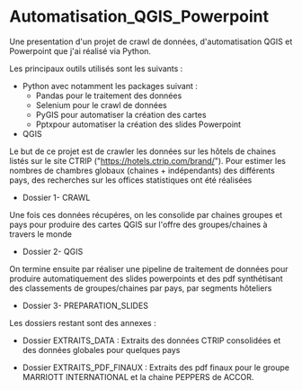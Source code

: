 # Automatisation_QGIS_Powerpoint
Une presentation d'un projet de crawl de données, d'automatisation QGIS et Powerpoint
que j'ai réalisé via Python. 

Les principaux outils utilisés sont les suivants :
- Python avec notamment les packages suivant :
    - Pandas pour le traitement des données
    - Selenium pour le crawl de données 
    - PyGIS pour automatiser la création des cartes
    - Pptxpour automatiser la création des slides Powerpoint
- QGIS

Le but de ce projet est de crawler les données sur les hôtels de chaines listés 
sur le site CTRIP ("https://hotels.ctrip.com/brand/"). Pour estimer les nombres 
de chambres globaux (chaines + indépendants) des différents pays, des recherches 
sur les offices statistiques ont été réalisées
- Dossier 1- CRAWL

Une fois ces données récupéres, on les consolide par chaines groupes et pays pour
produire des cartes QGIS sur l'offre des groupes/chaines à travers le monde
- Dossier 2- QGIS

On termine ensuite par réaliser une pipeline de traitement de données pour 
produire automatiquement des slides powerpoints et des pdf synthétisant 
des classements de groupes/chaines par pays, par segments hôteliers
- Dossier 3- PREPARATION_SLIDES



Les dossiers restant sont des annexes :
- Dossier EXTRAITS_DATA : Extraits des données CTRIP consolidées et des 
données globales pour quelques pays

- Dossier EXTRAITS_PDF_FINAUX : Extraits des pdf finaux pour le groupe
MARRIOTT INTERNATIONAL et la chaine PEPPERS de ACCOR.

